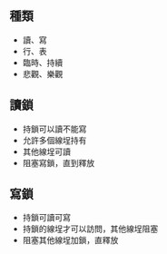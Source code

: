 ## 種類
* 讀、寫
* 行、表
* 臨時、持續
* 悲觀、樂觀

## 讀鎖
* 持鎖可以讀不能寫
* 允許多個線埕持有
* 其他線埕可讀
* 阻塞寫鎖，直到釋放

## 寫鎖
* 持鎖可讀可寫
* 持鎖的線埕才可以訪問，其他線埕阻塞
* 阻塞其他線埕加鎖，直釋放